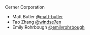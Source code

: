 Cerner Corporation

- Matt Butler [@matt-butler]
- Tao Zhang [@windse7en]
- Emily Rohrbough [@emilyrohrbough]

[@matt-butler]: https://github.com/matt-butler
[@windse7en]:https://github.com/windse7en
[@emilyrohrbough]:https://github.com/emilyrohrbough
